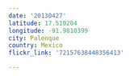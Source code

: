 ```yaml
---
date: '20130427'
latitude: 17.510204
longitude: -91.9810399
city: Palenque
country: Mexico
flickr_link: '72157638448356413'

---
```

